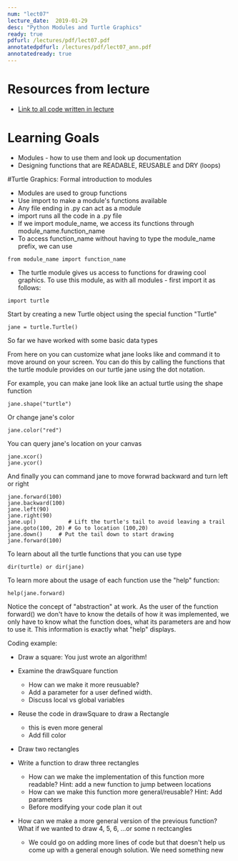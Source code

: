 ```yaml
---
num: "lect07"
lecture_date:  2019-01-29
desc: "Python Modules and Turtle Graphics"
ready: true
pdfurl: /lectures/pdf/lect07.pdf
annotatedpdfurl: /lectures/pdf/lect07_ann.pdf
annotatedready: true
---
```


# Resources from lecture

* [Link to all code written in lecture](https://github.com/ucsb-cs8-w19-mirza/cs8-w19-lectures)

# Learning Goals
* Modules - how to use them and look up documentation
* Designing functions that are READABLE, REUSABLE and DRY (loops)

#Turtle Graphics: Formal introduction to modules  

* Modules are used to group functions
* Use import to make a module's functions available
* Any file ending in .py can act as a module
* import runs all the code in a .py file
* If we import module_name, we access its functions through
module_name.function_name
* To access function_name without having to type the
module_name prefix, we can use

```
from module_name import function_name
```
* The turtle module gives us access to functions for drawing cool graphics. To use this module, as with all modules - first import it as follows:

```
import turtle
```

Start by creating a new Turtle object using the special function "Turtle"

```
jane = turtle.Turtle()
```

So far we have worked with some basic data types


From here on you can customize what jane looks like and command it to move around on your screen. You can do this by calling the functions that the turtle module provides on our turtle jane using the dot notation.

For example, you can make jane look like an actual turtle using the shape function

```
jane.shape("turtle")
```

Or change jane's color

```
jane.color("red")
```

You can query jane's location on your canvas

```
jane.xcor()
jane.ycor()
```

And finally you can command jane to move forwrad backward and turn left or right 

```
jane.forward(100)
jane.backward(100)
jane.left(90)
jane.right(90)
jane.up()          # Lift the turtle's tail to avoid leaving a trail
jane.goto(100, 20) # Go to location (100,20)
jane.down()     # Put the tail down to start drawing
jane.forward(100)

```

To learn about all the turtle functions that you can use type

```
dir(turtle) or dir(jane)
```

To learn more about the usage of each function use the "help" function:

```
help(jane.forward)
```
Notice the concept of "abstraction" at work. As the user of the function forward() we don't have to know the details of how it was implemented, we only have to know what the function does, what its parameters are and how to use it. This information is exactly what "help" displays. 

Coding example: 
* Draw a square: You just wrote an algorithm! 
* Examine the drawSquare function
  - How can we make it more reusuable? 
  - Add a parameter for a user defined width. 
  - Discuss local vs global variables

* Reuse the code in drawSquare to draw a Rectangle 
  - this is even more general
  - Add fill color 

* Draw two rectangles

* Write a function to draw three rectangles
  - How can we make the implementation of this function more readable? Hint: add a new function to jump between locations
  - How can we make this function more general/reusable? Hint: Add parameters
  - Before modifying your code plan it out

* How can we make a more general version of the previous function? What if we wanted to draw 4, 5, 6, ...or some n rectcangles
  - We could go on adding more lines of code but that doesn't help us come up with a general enough solution. We need something new 
















